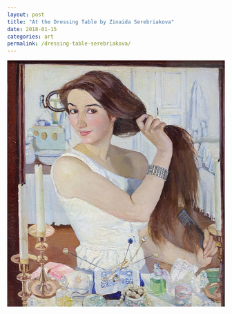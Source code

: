 ```yaml
---
layout: post
title: "At the Dressing Table by Zinaida Serebriakova"
date: 2018-01-15
categories: art
permalink: /dressing-table-serebriakova/
---
```


![At the Dressing Table by Zinaida Serebriakova](https://github.com/matthewjmiller/mattmiller/blob/gh-pages/_assets/1280px-Serebryakova_SefPortrait.jpg?raw=true)